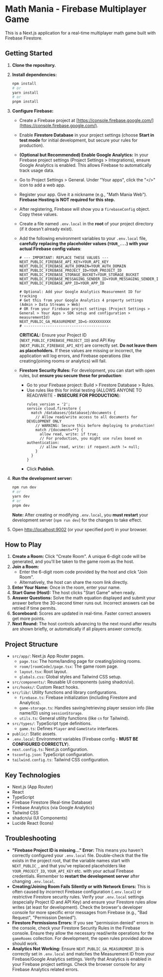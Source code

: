# Math Mania - Firebase Multiplayer Game

This is a Next.js application for a real-time multiplayer math game built with Firebase Firestore.

## Getting Started

1.  **Clone the repository.**
2.  **Install dependencies:**
    ```bash
    npm install
    # or
    yarn install
    # or
    pnpm install
    ```
3.  **Configure Firebase:**
    *   Create a Firebase project at [https://console.firebase.google.com/](https://console.firebase.google.com/).
    *   Enable **Firestore Database** in your project settings (choose **Start in test mode** for initial development, but secure your rules for production).
    *   **(Optional but Recommended) Enable Google Analytics:** In your Firebase project settings (Project Settings > Integrations), ensure Google Analytics is enabled. This allows Firebase to automatically track usage data.
    *   Go to Project Settings > General. Under "Your apps", click the "</>" icon to add a web app.
    *   Register your app. Give it a nickname (e.g., "Math Mania Web"). **Firebase Hosting is NOT required for this step.**
    *   After registering, Firebase will show you a `firebaseConfig` object. Copy these values.
    *   Create a file named `.env.local` in the **root** of your project directory (if it doesn't already exist).
    *   Add the following environment variables to your `.env.local` file, **carefully replacing the placeholder values (`YOUR_...`) with your actual Firebase config values**:

        ```env
        # --- IMPORTANT: REPLACE THESE VALUES ---
        NEXT_PUBLIC_FIREBASE_API_KEY=YOUR_API_KEY
        NEXT_PUBLIC_FIREBASE_AUTH_DOMAIN=YOUR_AUTH_DOMAIN
        NEXT_PUBLIC_FIREBASE_PROJECT_ID=YOUR_PROJECT_ID
        NEXT_PUBLIC_FIREBASE_STORAGE_BUCKET=YOUR_STORAGE_BUCKET
        NEXT_PUBLIC_FIREBASE_MESSAGING_SENDER_ID=YOUR_MESSAGING_SENDER_ID
        NEXT_PUBLIC_FIREBASE_APP_ID=YOUR_APP_ID

        # Optional: Add your Google Analytics Measurement ID for tracking
        # Get this from your Google Analytics 4 property settings (Admin > Data Streams > Web)
        # OR from your Firebase project settings (Project Settings > General > Your Apps > SDK setup and configuration > measurementId)
        NEXT_PUBLIC_GA_MEASUREMENT_ID=G-XXXXXXXXXX
        # ---------------------------------------
        ```
        **CRITICAL:** Ensure your Project ID (`NEXT_PUBLIC_FIREBASE_PROJECT_ID`) and API Key (`NEXT_PUBLIC_FIREBASE_API_KEY`) are correctly set. **Do not leave them as placeholders.** If these values are missing or incorrect, the application will log errors, and Firebase operations (like creating/joining rooms or analytics) will fail.

    *   **Firestore Security Rules:** For development, you can start with open rules, but **ensure you secure these for production**:
        *   Go to your Firebase project: Build > Firestore Database > Rules.
        *   Use rules like this for initial testing (ALLOWS ANYONE TO READ/WRITE - **INSECURE FOR PRODUCTION**):
            ```
            rules_version = '2';
            service cloud.firestore {
              match /databases/{database}/documents {
                // Allow read/write access to all documents for DEVELOPMENT ONLY
                // WARNING: Secure this before deploying to production!
                match /{document=**} {
                  allow read, write: if true;
                  // For production, you might use rules based on authentication:
                  // allow read, write: if request.auth != null;
                }
              }
            }
            ```
        *   Click **Publish**.

4.  **Run the development server:**
    ```bash
    npm run dev
    # or
    yarn dev
    # or
    pnpm dev
    ```
    **Note:** After creating or modifying `.env.local`, you **must restart** your development server (`npm run dev`) for the changes to take effect.

5.  Open [http://localhost:9002](http://localhost:9002) (or your specified port) in your browser.

## How to Play

1.  **Create a Room:** Click "Create Room". A unique 6-digit code will be generated, and you'll be taken to the game room as the host.
2.  **Join a Room:**
    *   Enter the 6-digit room code provided by the host and click "Join Room".
    *   Alternatively, the host can share the room link directly.
3.  **Enter Your Name:** Once in the room, enter your name.
4.  **Start Game (Host):** The host clicks "Start Game" when ready.
5.  **Answer Questions:** Solve the math equation displayed and submit your answer before the 30-second timer runs out. Incorrect answers can be retried if time permits.
6.  **Scoreboard:** Scores are updated in real-time. Faster correct answers get more points.
7.  **Next Round:** The host controls advancing to the next round after results are shown briefly, or automatically if all players answer correctly.

## Project Structure

*   `src/app/`: Next.js App Router pages.
    *   `page.tsx`: The home/landing page for creating/joining rooms.
    *   `room/[roomCode]/page.tsx`: The game room page.
    *   `layout.tsx`: Root layout.
    *   `globals.css`: Global styles and Tailwind CSS setup.
*   `src/components/`: Reusable UI components (using shadcn/ui).
*   `src/hooks/`: Custom React hooks.
*   `src/lib/`: Utility functions and library configurations.
    *   `firebase.ts`: Firebase initialization (including Firestore and Analytics).
    *   `game-storage.ts`: Handles saving/retrieving player session info (like name/ID) using `sessionStorage`.
    *   `utils.ts`: General utility functions (like `cn` for Tailwind).
*   `src/types/`: TypeScript type definitions.
    *   `game.ts`: Defines `Player` and `GameState` interfaces.
*   `public/`: Static assets.
*   `.env.local`: Environment variables (Firebase config - **MUST BE CONFIGURED CORRECTLY**).
*   `next.config.ts`: Next.js configuration.
*   `tsconfig.json`: TypeScript configuration.
*   `tailwind.config.ts`: Tailwind CSS configuration.

## Key Technologies

*   Next.js (App Router)
*   React
*   TypeScript
*   Firebase Firestore (Real-time Database)
*   Firebase Analytics (via Google Analytics)
*   Tailwind CSS
*   shadcn/ui (UI Components)
*   Lucide React (Icons)

## Troubleshooting

*   **"Firebase Project ID is missing..." Error:** This means you haven't correctly configured your `.env.local` file. Double-check that the file exists in the project root, that the variable names start with `NEXT_PUBLIC_`, and that you've replaced placeholders like `YOUR_PROJECT_ID`, `YOUR_API_KEY` etc. with your actual Firebase credentials. Remember to **restart the development server** after changing `.env.local`.
*   **Creating/Joining Room Fails Silently or with Network Errors:** This is often caused by incorrect Firebase configuration (`.env.local`) or restrictive Firestore security rules. Verify your `.env.local` settings (especially Project ID and API Key) and ensure your Firestore rules allow writes (at least for development). Check the browser's developer console for more specific error messages from Firebase (e.g., "Bad Request", "Permission Denied").
*   **Firestore Permissions Errors:** If you see "permission denied" errors in the console, check your Firestore Security Rules in the Firebase console. Ensure they allow the necessary read/write operations for the `gameRooms` collection. For development, the open rules provided above should work.
*   **Analytics Not Working:** Ensure `NEXT_PUBLIC_GA_MEASUREMENT_ID` is correctly set in `.env.local` and matches the Measurement ID from your Firebase/Google Analytics settings. Verify that Analytics is enabled in your Firebase project settings. Check the browser console for any Firebase Analytics related errors.
